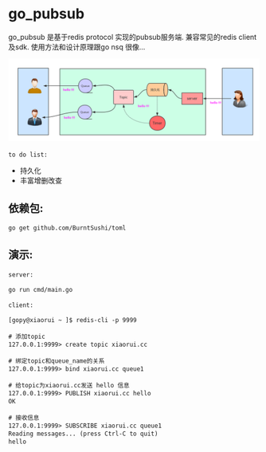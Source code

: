 # go_pubsub

go_pubsub 是基于redis protocol 实现的pubsub服务端. 兼容常见的redis client及sdk. 使用方法和设计原理跟go nsq 很像...

![设计图](doc/go_pubsub.png)

`to do list:`

* 持久化
* 丰富增删改查

## 依赖包:

```
go get github.com/BurntSushi/toml
```

## 演示:

`server:`

```
go run cmd/main.go
```

`client:`

```
[gopy@xiaorui ~ ]$ redis-cli -p 9999

# 添加topic
127.0.0.1:9999> create topic xiaorui.cc

# 绑定topic和queue_name的关系
127.0.0.1:9999> bind xiaorui.cc queue1

# 给topic为xiaorui.cc发送 hello 信息
127.0.0.1:9999> PUBLISH xiaorui.cc hello
OK

# 接收信息
127.0.0.1:9999> SUBSCRIBE xiaorui.cc queue1
Reading messages... (press Ctrl-C to quit)
hello
```
